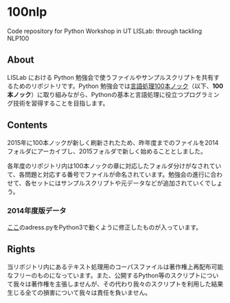 100nlp
======

Code repository for Python Workshop in UT LISLab: through tackling NLP100

## About
LISLab における Python 勉強会で使うファイルやサンプルスクリプトを共有するためのリポジトリです。Python 勉強会では[言語処理100本ノック](http://www.cl.ecei.tohoku.ac.jp/nlp100/)（以下、**100本ノック**）に取り組みながら、Pythonの基本と言語処理に役立つプログラミング技術を習得することを目指します。

## Contents
2015年に100本ノックが新しく刷新されたため、昨年度までのファイルを2014フォルダにアーカイブし、2015フォルダで新しく始めることとしました。

各年度のリポジトリ内は100本ノックの章に対応したフォルダ分けがなされていて、各問題と対応する番号でファイルが命名されています。勉強会の進行に合わせて、各セットにはサンプルスクリプトや元データなどが追加されていくでしょう。

### 2014年度版データ
[ここ](https://github.com/chokkan/nlp100/tree/master/prepare)のadress.pyをPython3で動くように修正したものが入っています。

## Rights
当リポジトリ内にあるテキスト処理用のコーパスファイルは著作権上再配布可能なフリーのものになっています。また、公開するPython等のスクリプトについて我々は著作権を主張しませんが、その代わり我々のスクリプトを利用した結果生じる全ての損害について我々は責任を負いません。
